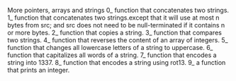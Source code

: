 More pointers, arrays and strings
0_  function that concatenates two strings.
1_ function that concatenates two strings.except that it will use at most n bytes from src; and src does not need to be null-terminated if it contains n or more bytes.
2_ function that copies a string.
3_  function that compares two strings.
4_  function that reverses the content of an array of integers.
5_  function that changes all lowercase letters of a string to uppercase.
6_ function that capitalizes all words of a string.
7_  function that encodes a string into 1337.
8_  function that encodes a string using rot13.
9_ a function that prints an integer.
